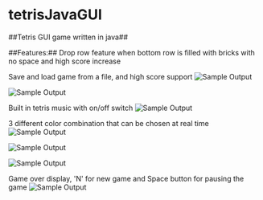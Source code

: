 # tetrisJavaGUI
##Tetris GUI game written in java##

##Features:##
Drop row feature when bottom row is filled with bricks with no space and high score increase


Save and load game from a file, and high score support
![Sample Output](https://github.com/prajwl-dh/tetrisJavaGUI/blob/main/saveLoad.png)

![Sample Output](https://github.com/prajwl-dh/tetrisJavaGUI/blob/main/highscore.png)


Built in tetris music with on/off switch
![Sample Output](https://github.com/prajwl-dh/tetrisJavaGUI/blob/main/music.png)

3 different color combination that can be chosen at real time
![Sample Output](https://github.com/prajwl-dh/tetrisJavaGUI/blob/main/game.png)

![Sample Output](https://github.com/prajwl-dh/tetrisJavaGUI/blob/main/color1.png)

![Sample Output](https://github.com/prajwl-dh/tetrisJavaGUI/blob/main/color2.png)

Game over display, 'N' for new game and Space button for pausing the game
![Sample Output](https://github.com/prajwl-dh/tetrisJavaGUI/blob/main/gameOverDisplay.png)
